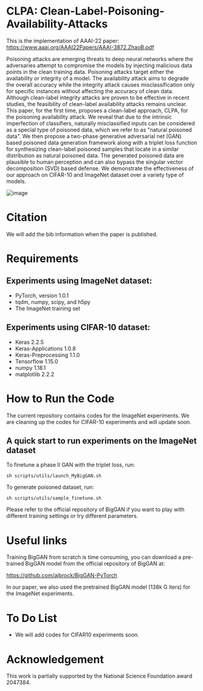 # CLPA: Clean-Label-Poisoning-Availability-Attacks
This is the implementation of AAAI-22 paper: https://www.aaai.org/AAAI22Papers/AAAI-3872.ZhaoB.pdf

Poisoning attacks are emerging threats to deep neural networks where the adversaries attempt to compromise the models by injecting malicious data points in the clean training data. Poisoning attacks target either the availability or integrity of a model. The availability attack aims to degrade the overall accuracy while the integrity attack causes misclassification only for specific instances without affecting the accuracy of clean data. Although clean-label integrity attacks are proven to be effective in recent studies, the feasibility of clean-label availability attacks remains unclear. This paper, for the first time, proposes a clean-label approach, CLPA, for the poisoning availability attack. We reveal that due to the intrinsic imperfection of classifiers, naturally misclassified inputs can be considered as a special type of poisoned data, which we refer to as "natural poisoned data". We then propose a two-phase generative adversarial net (GAN) based poisoned data generation framework along with a triplet loss function for synthesizing clean-label poisoned samples that locate in a similar distribution as natural poisoned data. The generated poisoned data are plausible to human perception and can also bypass the singular vector decomposition (SVD) based defense. We demonstrate the effectiveness of our approach on CIFAR-10 and ImageNet dataset over a variety type of models.

![image](https://user-images.githubusercontent.com/36553004/157361659-0dda060d-5b6e-4e10-a239-0f45c8f3c49f.png)

# Citation
We will add the bib information when the paper is published.

# Requirements
## Experiments using ImageNet dataset:

* PyTorch, version 1.0.1
* tqdm, numpy, scipy, and h5py
* The ImageNet training set

## Experiments using CIFAR-10 dataset:

* Keras 2.2.5
* Keras-Applications 1.0.8
* Keras-Preprocessing 1.1.0
* Tensorflow 1.15.0
* numpy 1.18.1
* matplotlib 2.2.2

# How to Run the Code
The current repository contains codes for the ImageNet experiments. We are cleaning up the codes for CIFAR-10 experiments and will update soon.
## A quick start to run experiments on the ImageNet dataset
To finetune a phase II GAN with the triplet loss, run:

```
sh scripts/utils/launch_MyBigGAN.sh
```
To generate poisoned dataset, run:

```
sh scripts/utils/sample_finetune.sh
```
Please refer to the official repository of BigGAN if you want to play with different training settings or try different parameters.

# Useful links
Training BigGAN from scratch is time consuming, you can download a pre-trained BigGAN model from the official repository of BigGAN at:

https://github.com/ajbrock/BigGAN-PyTorch

In our paper, we also used the pretrained BigGAN model (138k G iters) for the ImageNet experiments.


# To Do List
- We will add codes for CIFAR10 experiments soon.

# Acknowledgement
This work is partially supported by the National Science Foundation award 2047384.


